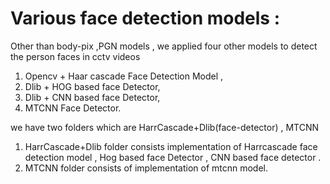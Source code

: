 # Various face detection models :
Other than body-pix ,PGN models , we applied four other models to detect the person  faces in cctv videos

1. Opencv + Haar cascade Face Detection Model ,
2. Dlib + HOG based face Detector,
3. Dlib + CNN based face Detector,
4. MTCNN Face Detector.

we have two folders which are HarrCascade+Dlib(face-detector) , MTCNN 

1. HarrCascade+Dlib folder consists implementation of Harrcascade face detection model , Hog based face Detector , CNN based face detector .
2. MTCNN folder consists of implementation of mtcnn model.
